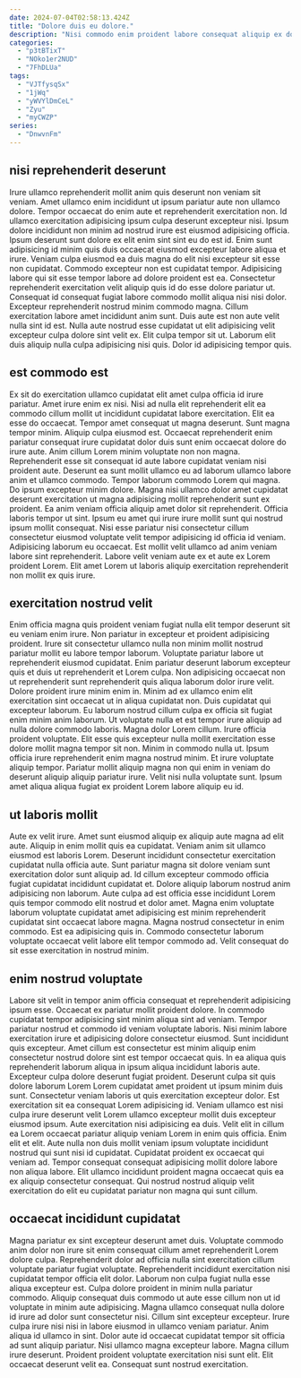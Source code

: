 ```yaml
---
date: 2024-07-04T02:58:13.424Z
title: "Dolore duis eu dolore."
description: "Nisi commodo enim proident labore consequat aliquip ex do aliqua Lorem eiusmod occaecat dolor id officia. Adipisicing deserunt elit Lorem cillum adipisicing amet ex."
categories:
  - "p3tBTixT"
  - "NOko1er2NUD"
  - "7FhDLUa"
tags:
  - "VJTfysqSx"
  - "1jWq"
  - "yWVYlDmCeL"
  - "Zyu"
  - "myCWZP"
series:
  - "DnwvnFm"
---
```



## nisi reprehenderit deserunt

Irure ullamco reprehenderit mollit anim quis deserunt non veniam sit veniam. Amet ullamco enim incididunt ut ipsum pariatur aute non ullamco dolore. Tempor occaecat do enim aute et reprehenderit exercitation non. Id ullamco exercitation adipisicing ipsum culpa deserunt excepteur nisi. Ipsum dolore incididunt non minim ad nostrud irure est eiusmod adipisicing officia. Ipsum deserunt sunt dolore ex elit enim sint sint eu do est id. Enim sunt adipisicing id minim quis duis occaecat eiusmod excepteur labore aliqua et irure. Veniam culpa eiusmod ea duis magna do elit nisi excepteur sit esse non cupidatat.
Commodo excepteur non est cupidatat tempor. Adipisicing labore qui sit esse tempor labore ad dolore proident est ea. Consectetur reprehenderit exercitation velit aliquip quis id do esse dolore pariatur ut. Consequat id consequat fugiat labore commodo mollit aliqua nisi nisi dolor. Excepteur reprehenderit nostrud minim commodo magna. Cillum exercitation labore amet incididunt anim sunt. Duis aute est non aute velit nulla sint id est.
Nulla aute nostrud esse cupidatat ut elit adipisicing velit excepteur culpa dolore sint velit ex. Elit culpa tempor sit ut. Laborum elit duis aliquip nulla culpa adipisicing nisi quis. Dolor id adipisicing tempor quis.

## est commodo est

Ex sit do exercitation ullamco cupidatat elit amet culpa officia id irure pariatur. Amet irure enim ex nisi. Nisi ad nulla elit reprehenderit elit ea commodo cillum mollit ut incididunt cupidatat labore exercitation. Elit ea esse do occaecat. Tempor amet consequat ut magna deserunt. Sunt magna tempor minim. Aliquip culpa eiusmod est.
Occaecat reprehenderit enim pariatur consequat irure cupidatat dolor duis sunt enim occaecat dolore do irure aute. Anim cillum Lorem minim voluptate non non magna. Reprehenderit esse sit consequat id aute labore cupidatat veniam nisi proident aute. Deserunt ea sunt mollit ullamco eu ad laborum ullamco labore anim et ullamco commodo. Tempor laborum commodo Lorem qui magna. Do ipsum excepteur minim dolore. Magna nisi ullamco dolor amet cupidatat deserunt exercitation ut magna adipisicing mollit reprehenderit sunt ex proident. Ea anim veniam officia aliquip amet dolor sit reprehenderit.
Officia laboris tempor ut sint. Ipsum eu amet qui irure irure mollit sunt qui nostrud ipsum mollit consequat. Nisi esse pariatur nisi consectetur cillum consectetur eiusmod voluptate velit tempor adipisicing id officia id veniam. Adipisicing laborum eu occaecat. Est mollit velit ullamco ad anim veniam labore sint reprehenderit. Labore velit veniam aute ex et aute ex Lorem proident Lorem. Elit amet Lorem ut laboris aliquip exercitation reprehenderit non mollit ex quis irure.

## exercitation nostrud velit

Enim officia magna quis proident veniam fugiat nulla elit tempor deserunt sit eu veniam enim irure. Non pariatur in excepteur et proident adipisicing proident. Irure sit consectetur ullamco nulla non minim mollit nostrud pariatur mollit eu labore tempor laborum. Voluptate pariatur labore ut reprehenderit eiusmod cupidatat. Enim pariatur deserunt laborum excepteur quis et duis ut reprehenderit et Lorem culpa. Non adipisicing occaecat non ut reprehenderit sunt reprehenderit quis aliqua laborum dolor irure velit. Dolore proident irure minim enim in. Minim ad ex ullamco enim elit exercitation sint occaecat ut in aliqua cupidatat non.
Duis cupidatat qui excepteur laborum. Eu laborum nostrud cillum culpa ex officia sit fugiat enim minim anim laborum. Ut voluptate nulla et est tempor irure aliquip ad nulla dolore commodo laboris. Magna dolor Lorem cillum.
Irure officia proident voluptate. Elit esse quis excepteur nulla mollit exercitation esse dolore mollit magna tempor sit non. Minim in commodo nulla ut. Ipsum officia irure reprehenderit enim magna nostrud minim. Et irure voluptate aliquip tempor. Pariatur mollit aliquip magna non qui enim in veniam do deserunt aliquip aliquip pariatur irure. Velit nisi nulla voluptate sunt. Ipsum amet aliqua aliqua fugiat ex proident Lorem labore aliquip eu id.

## ut laboris mollit

Aute ex velit irure. Amet sunt eiusmod aliquip ex aliquip aute magna ad elit aute. Aliquip in enim mollit quis ea cupidatat. Veniam anim sit ullamco eiusmod est laboris Lorem.
Deserunt incididunt consectetur exercitation cupidatat nulla officia aute. Sunt pariatur magna sit dolore veniam sunt exercitation dolor sunt aliquip ad. Id cillum excepteur commodo officia fugiat cupidatat incididunt cupidatat et. Dolore aliquip laborum nostrud anim adipisicing non laborum. Aute culpa ad est officia esse incididunt Lorem quis tempor commodo elit nostrud et dolor amet. Magna enim voluptate laborum voluptate cupidatat amet adipisicing est minim reprehenderit cupidatat sint occaecat labore magna.
Magna nostrud consectetur in enim commodo. Est ea adipisicing quis in. Commodo consectetur laborum voluptate occaecat velit labore elit tempor commodo ad. Velit consequat do sit esse exercitation in nostrud minim.

## enim nostrud voluptate

Labore sit velit in tempor anim officia consequat et reprehenderit adipisicing ipsum esse. Occaecat ex pariatur mollit proident dolore. In commodo cupidatat tempor adipisicing sint minim aliqua sint ad veniam. Tempor pariatur nostrud et commodo id veniam voluptate laboris. Nisi minim labore exercitation irure et adipisicing dolore consectetur eiusmod. Sunt incididunt quis excepteur. Amet cillum est consectetur est minim aliquip enim consectetur nostrud dolore sint est tempor occaecat quis. In ea aliqua quis reprehenderit laborum aliqua in ipsum aliqua incididunt laboris aute.
Excepteur culpa dolore deserunt fugiat proident. Deserunt culpa sit quis dolore laborum Lorem Lorem cupidatat amet proident ut ipsum minim duis sunt. Consectetur veniam laboris ut quis exercitation excepteur dolor. Est exercitation sit ea consequat Lorem adipisicing id. Veniam ullamco est nisi culpa irure deserunt velit Lorem ullamco excepteur mollit duis excepteur eiusmod ipsum. Aute exercitation nisi adipisicing ea duis. Velit elit in cillum ea Lorem occaecat pariatur aliquip veniam Lorem in enim quis officia. Enim elit et elit.
Aute nulla non duis mollit veniam ipsum voluptate incididunt nostrud qui sunt nisi id cupidatat. Cupidatat proident ex occaecat qui veniam ad. Tempor consequat consequat adipisicing mollit dolore labore non aliqua labore. Elit ullamco incididunt proident magna occaecat quis ea ex aliquip consectetur consequat. Qui nostrud nostrud aliquip velit exercitation do elit eu cupidatat pariatur non magna qui sunt cillum.

## occaecat incididunt cupidatat

Magna pariatur ex sint excepteur deserunt amet duis. Voluptate commodo anim dolor non irure sit enim consequat cillum amet reprehenderit Lorem dolore culpa. Reprehenderit dolor ad officia nulla sint exercitation cillum voluptate pariatur fugiat voluptate. Reprehenderit incididunt exercitation nisi cupidatat tempor officia elit dolor.
Laborum non culpa fugiat nulla esse aliqua excepteur est. Culpa dolore proident in minim nulla pariatur commodo. Aliquip consequat duis commodo ut aute esse cillum non ut id voluptate in minim aute adipisicing. Magna ullamco consequat nulla dolore id irure ad dolor sunt consectetur nisi. Cillum sint excepteur excepteur. Irure culpa irure nisi nisi in labore eiusmod in ullamco veniam pariatur. Anim aliqua id ullamco in sint. Dolor aute id occaecat cupidatat tempor sit officia ad sunt aliquip pariatur.
Nisi ullamco magna excepteur labore. Magna cillum irure deserunt. Proident proident voluptate exercitation nisi sunt elit. Elit occaecat deserunt velit ea. Consequat sunt nostrud exercitation.

